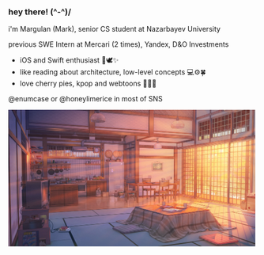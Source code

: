 ### hey there! (^-^)/

i'm Margulan (Mark), senior CS student at Nazarbayev University

previous SWE Intern at Mercari (2 times), Yandex, D&O Investments

- iOS and Swift enthusiast 🍎🕊✨
- like reading about architecture, low-level concepts 💻⚙️🍀
- love cherry pies, kpop and webtoons 🥧💜🌱

@enumcase or @honeylimerice in most of SNS

<img src="https://github.com/enumcase/enumcase/blob/main/assets/background.jpg" width="500">
